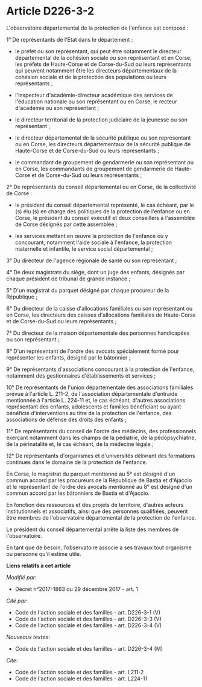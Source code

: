 # Article D226-3-2

L'observatoire départemental de la protection de l'enfance est composé :

1° De représentants de l'Etat dans le département :

- le préfet ou son représentant, qui peut être notamment le directeur départemental de la cohésion sociale ou son
représentant et en Corse, les préfets de Haute-Corse et de Corse-du-Sud ou leurs représentants qui peuvent notamment être les
directeurs départementaux de la cohésion sociale et de la protection des populations ou leurs représentants ;

- l'inspecteur d'académie-directeur académique des services de l'éducation nationale ou son représentant ou en Corse, le
recteur d'académie ou son représentant ;

- le directeur territorial de la protection judiciaire de la jeunesse ou son représentant ;

- le directeur départemental de la sécurité publique ou son représentant ou en Corse, les directeurs départementaux de la
sécurité publique de Haute-Corse et de Corse-du-Sud ou leurs représentants ;

- le commandant de groupement de gendarmerie ou son représentant ou en Corse, les commandants de groupement de gendarmerie de
Haute-Corse et de Corse-du-Sud ou leurs représentants ;

2° De représentants du conseil départemental ou en Corse, de la collectivité de Corse :

- le président du conseil départemental représenté, le cas échéant, par le (s) élu (s) en charge des politiques de la
protection de l'enfance ou en Corse, le président du conseil exécutif et deux conseillers à l'assemblée de Corse désignés par
cette assemblée ;

- les services mettant en œuvre la protection de l'enfance ou y concourant, notamment l'aide sociale à l'enfance, la
protection maternelle et infantile, le service social départemental ;

3° Du directeur de l'agence régionale de santé ou son représentant ;

4° De deux magistrats du siège, dont un juge des enfants, désignés par chaque président de tribunal de grande instance ;

5° D'un magistrat du parquet désigné par chaque procureur de la République ;

6° Du directeur de la caisse d'allocations familiales ou son représentant ou en Corse, les directeurs des caisses
d'allocations familiales de Haute-Corse et de Corse-du-Sud ou leurs représentants ;

7° Du directeur de la maison départementale des personnes handicapées ou son représentant ;

8° D'un représentant de l'ordre des avocats spécialement formé pour représenter les enfants, désigné par le bâtonnier ;

9° De représentants d'associations concourant à la protection de l'enfance, notamment des gestionnaires d'établissements et
services ;

10° De représentants de l'union départementale des associations familiales prévue à l'article L. 211-2, de l'association
départementale d'entraide mentionnée à l'article L. 224-11 et, le cas échéant, d'autres associations représentant des
enfants, adolescents et familles bénéficiant ou ayant bénéficié d'interventions au titre de la protection de l'enfance, des
associations de défense des droits des enfants ;

11° De représentants du conseil de l'ordre des médecins, des professionnels exerçant notamment dans les champs de la
pédiatrie, de la pédopsychiatrie, de la périnatalité et, le cas échéant, de la médecine légale ;

12° De représentants d'organismes et d'universités délivrant des formations continues dans le domaine de la protection de
l'enfance.

En Corse, le magistrat du parquet mentionné au 5° est désigné d'un commun accord par les procureurs de la République de
Bastia et d'Ajaccio et le représentant de l'ordre des avocats mentionné au 8° est désigné d'un commun accord par les
bâtonniers de Bastia et d'Ajaccio.

En fonction des ressources et des projets de territoire, d'autres acteurs institutionnels et associatifs, ainsi que des
personnes qualifiées, peuvent être membres de l'observatoire départemental de la protection de l'enfance.

Le président du conseil départemental arrête la liste des membres de l'observatoire.

En tant que de besoin, l'observatoire associe à ses travaux tout organisme ou personne qu'il estime utile.

**Liens relatifs à cet article**

_Modifié par_:

  - Décret n°2017-1863 du 29 décembre 2017 - art. 1

_Cité par_:

  - Code de l'action sociale et des familles - art. D226-3-1 (V)
  - Code de l'action sociale et des familles - art. D226-3-3 (V)
  - Code de l'action sociale et des familles - art. D226-3-4 (V)

_Nouveaux textes_:

  - Code de l'action sociale et des familles - art. D226-3-4 (M)

_Cite_:

  - Code de l'action sociale et des familles - art. L211-2
  - Code de l'action sociale et des familles - art. L224-11
